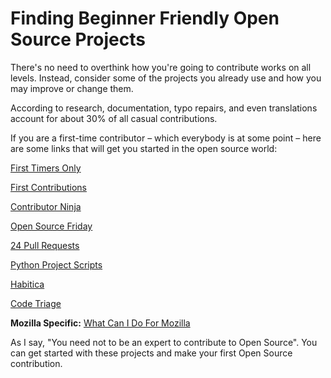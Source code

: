 # Finding Beginner Friendly Open Source Projects

There's no need to overthink how you're going to contribute works on all levels. Instead, consider some of the projects you already use and how you may improve or change them.

According to research, documentation, typo repairs, and even translations account for about 30% of all casual contributions.

If you are a first-time contributor – which everybody is at some point – here are some links that will get you started in the open source world:

[First Timers Only](https://www.firsttimersonly.com/)

[First Contributions](https://firstcontributions.github.io/)

[Contributor Ninja](https://contributor.ninja/)

[Open Source Friday](https://opensourcefriday.com/)

[24 Pull Requests](https://24pullrequests.com/)

[Python Project Scripts](https://github.com/larymak/Python-project-Scripts)

[Habitica](https://habitica.com/static/front)

[Code Triage](https://www.codetriage.com/)

**Mozilla Specific:** [What Can I Do For Mozilla](whatcanidoformozilla.org/)

As I say, "You need not to be an expert to contribute to Open Source". You can get started with these projects and make your first Open Source contribution.